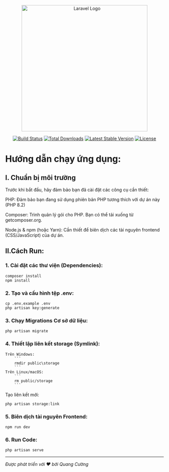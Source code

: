 <p align="center"><a href="https://laravel.com" target="_blank"><img src="https://raw.githubusercontent.com/laravel/art/master/logo-lockup/5%20SVG/2%20CMYK/1%20Full%20Color/laravel-logolockup-cmyk-red.svg" width="400" alt="Laravel Logo"></a></p>

<p align="center">
<a href="https://github.com/laravel/framework/actions"><img src="https://github.com/laravel/framework/workflows/tests/badge.svg" alt="Build Status"></a>
<a href="https://packagist.org/packages/laravel/framework"><img src="https://img.shields.io/packagist/dt/laravel/framework" alt="Total Downloads"></a>
<a href="https://packagist.org/packages/laravel/framework"><img src="https://img.shields.io/packagist/v/laravel/framework" alt="Latest Stable Version"></a>
<a href="https://packagist.org/packages/laravel/framework"><img src="https://img.shields.io/packagist/l/laravel/framework" alt="License"></a>
</p>

# Hướng dẫn chạy ứng dụng:
## I. Chuẩn bị môi trường
Trước khi bắt đầu, hãy đảm bảo bạn đã cài đặt các công cụ cần thiết:

PHP: Đảm bảo bạn đang sử dụng phiên bản PHP tương thích với dự án này (PHP 8.2)

Composer: Trình quản lý gói cho PHP. Bạn có thể tải xuống từ getcomposer.org.

Node.js & npm (hoặc Yarn): Cần thiết để biên dịch các tài nguyên frontend (CSS/JavaScript) của dự án.
## II.Cách Run:

### 1. Cài đặt các thư viện (Dependencies):

```
composer install
npm install
```

### 2. Tạo và cấu hình tệp .env:

```
cp .env.example .env
php artisan key:generate
```

### 3. Chạy Migrations Cơ sở dữ liệu:

```
php artisan migrate
```

### 4. Thiết lập liên kết storage (Symlink):

    Trên Windows:
        ```
        rmdir public\storage
        ```
    Trên Linux/macOS:
        ```
        rm public/storage
        ```

Tạo liên kết mới:
```
php artisan storage:link
```

### 5. Biên dịch tài nguyên Frontend:

```
npm run dev
```

### 6. Run Code:

```
php artisan serve
```

---
*Được phát triển với ❤️ bởi Quang Cường*